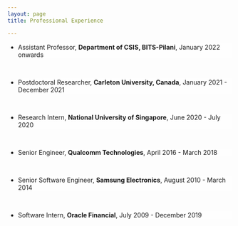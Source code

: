 ```yaml
---
layout: page
title: Professional Experience

---
```


<style type="text/css">
	li{

		background: #fefefe;
	}
  p{
    font-family:"Courier New", Courier, monospace  
    color:#000;

  }

</style>

<ul>

<li>
  <p>
    Assistant Professor, <b>Department of CSIS, BITS-Pilani</b>, January 2022 onwards
   </p>
 </li>

<br>

<li>
  <p>
    Postdoctoral Researcher, <b>Carleton University, Canada</b>, January 2021 - December 2021
   </p>
 </li>

<br>

<li>
  <p>
    Research Intern, <b>National University of Singapore</b>, June 2020 - July 2020
   </p>
 </li>

<br>

<li>
  <p>
    Senior Engineer, <b>Qualcomm Technologies</b>, April 2016 - March 2018
   </p>
 </li>

<br>

<li>
  <p>
    Senior Software Engineer, <b>Samsung Electronics</b>, August 2010 - March 2014
   </p>
 </li>

<br>

<li>
  <p>
    Software Intern, <b>Oracle Financial</b>, July 2009 - December 2019
   </p>
 </li>

<br>

</ul>
